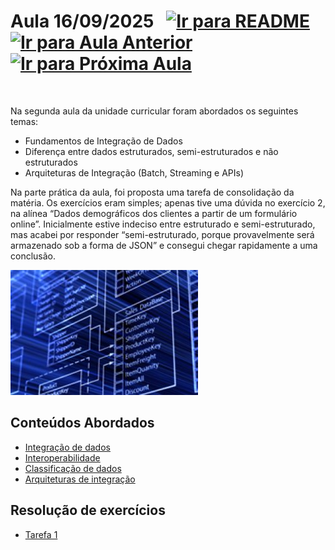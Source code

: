 # Aula 16/09/2025 &nbsp; [![Ir para README](https://img.shields.io/badge/Indice-Verde?style=for-the-badge)](../README.md#indice) &nbsp; [![Ir para Aula Anterior](https://img.shields.io/badge/Anterior-Aula%201-007ACC?style=for-the-badge)](../aulas/09-09-2025.md) &nbsp; [![Ir para Próxima Aula](https://img.shields.io/badge/Próxima-Aula%203-007ACC?style=for-the-badge)](../aulas/23-09-2025.md)

<br>

<p> Na segunda aula da unidade curricular foram abordados os seguintes temas: </p>

<ul> <li>Fundamentos de Integração de Dados</li> <li>Diferença entre dados estruturados, semi-estruturados e não estruturados</li> <li>Arquiteturas de Integração (Batch, Streaming e APIs)</li> </ul>

<p> Na parte prática da aula, foi proposta uma tarefa de consolidação da matéria. Os exercícios eram simples; apenas tive uma dúvida no exercício 2, na alínea “Dados demográficos dos clientes a partir de um formulário online”. Inicialmente estive indeciso entre estruturado e semi-estruturado, mas acabei por responder “semi-estruturado, porque provavelmente será armazenado sob a forma de JSON” e consegui chegar rapidamente a uma conclusão. </p>

<img src="../img/image2.jpg" width="300px" alt="imagem de base de dados">

## Conteúdos Abordados

- [Integração de dados](../apontamentos/integração%20de%20dados.md)
- [Interoperabilidade](../apontamentos/interoperabilidade.md)
- [Classificação de dados](../apontamentos/classificacao%20de%20dados.md)
- [Arquiteturas de integração](../apontamentos/arquiteturas%20de%20integracao.md)

## Resolução de exercícios

- [Tarefa 1](../fichas/tarefa1.md)
